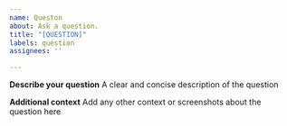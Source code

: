```yaml
---
name: Queston
about: Ask a question.
title: "[QUESTION]"
labels: question
assignees: ''

---
```


**Describe your question**
A clear and concise description of the question

**Additional context**
Add any other context or screenshots about the question here
